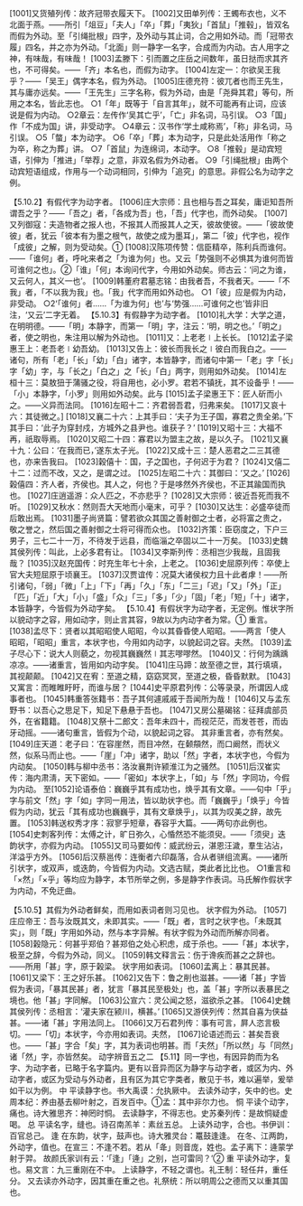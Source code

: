 <!-- { "loadSidebar": true } -->
[1001]又货殖列传：故齐冠带衣履天下。
[1002]又田单列传：王蠋布衣也，义不北面于燕。——所引「俎豆」「夫人」「卒」「葬」「夷狄」「首鼠」「推毂」，皆双名而假为外动。至「引绳批根」四字，及外动与其止词，合之用如外动。而「冠带衣履」四名，并之亦为外动。「北面」则一静字一名字，合成而为内动。古人用字之神，有味哉，有味哉！
[1003]孟滕下：引而置之庄岳之间数年，虽日挞而求其齐也，不可得矣。——「齐」本名也，而假为动字。
[1004]左定一：尔欲吴王我乎？——「吴王」偶字本名，假为外动。
[1005]庄德充符：彼兀者也而王先生，其与庸亦远矣。——「王先生」三字名称，假为外动，由是「尧舜其君」等句，所用之本名，皆此志也。
○1「年」既等于「自言其年」，就不可能再有止词，应该说是假为内动。
○2章云：左传作‘吴其亡乎’，「亡」非名词，马引误。
○3「国」作「不成为国」讲，非受动字。
○4章云：汉书作‘学土咸称焉’，「称」非名词，马引误。
○5「螫」本为动字。
○6「卒」「葬」本为动字，只是此处活用作「称之为卒，称之为葬」讲。
○7「首鼠」为连绵词，本动字。
○8「推毂」是动宾短语，引伸为「推进」「举荐」之意，非双名假为外动者。
○9「引绳批根」由两个动宾短语组成，作用与一个动词相同，引伸为「追究」的意思。非假公名为动字之例。

【5.10.2】有假代字为动字者。
[1006]庄大宗师：且也相与吾之耳矣，庸讵知吾所谓吾之乎？——「吾之」者，「各成为吾」也，「吾」代字也，而外动矣。
[1007]又列御寇：夫造物者之报人也，不报其人而报其人之天，彼故使彼。——「彼故使彼」者，犹云「彼本有为墨之根气，故使之成为墨耳」，第二「彼」代字也，视作「成彼」之解，则为受动矣。①
[1008]汉陈项传赞：信臣精卒，陈利兵而谁何。——「谁何」者，呼叱来者之「为谁为何」也。又云「势强则不必惧其为谁何而皆可谁何之也」。②「谁」「何」本询问代字，今用如外动矣。师古云：‘问之为谁，又云何人，其义一也’。
[1009]韩董府君墓志铭：由我者吾，不我者天。——「不我」者，「不以我为我」也。「我」代字而用如外动也。
○1「彼」应是假为内动，非受动。
○2‘「谁何」者……「为谁为何」也’与‘势强……可谁何之也’皆非旧注，‘又云’二字无着。
【5.10.3】有假静字为动字者。
[1010]礼大学：大学之道，在明明德。——「明」本静字，而第一「明」字，注云：‘明，明之也。’「明之」者，使之明也，朱注用以解为外动也。
[1011]又：上老老∣上长长。
[1012]孟子梁惠王上：老吾老∣幼吾幼。
[1013]又告上：彼长而我长之∣彼白而我白之。——诸句，所有「老」「长」「幼」「白」诸字，本皆静字，而诸句中第一「老」字「长」字「幼」字，与「长之」「白之」之「长」「白」两字，则用如外动矣。
[1014]左桓十三：莫敖狃于蒲骚之役，将自用也，必小罗。君若不镇抚，其不设备乎！——「小」本静字，「小罗」则用如外动矣。此与
[1015]孟子梁惠王下：匠人斫而小之。——义异而法同。
[1016]左昭十二：齐君弱吾君，归弗来矣。
[1017]又哀十六：其徒微之。]
[1018]又襄二十六：上其手曰：‘夫子为王子国，寡君之贵全弟。’下其手曰：‘此子为穿封戍，方城外之县尹也。谁获子？’
[1019]又昭十三：大福不再，祇取辱焉。
[1020]又昭二十四：寡君以为盟主之故，是以久子。
[1021]又襄十九：公曰：‘在我而已，’遂东太子光。
[1022]又成十三：楚人恶君之二三其德也，亦来告我曰。
[1023]榖僖十：国，子之国也，子何迟于为君？
[1024]又僖二十二：过而不改，又之，是谓之过。
[1025]左昭二十六：其御曰：‘又之。’
[1026]榖僖四：齐人者，齐侯也。其人之，何也？于是哆然外齐侯也，不正其踰国而执也。
[1027]庄逍遥游：众人匹之，不亦悲乎？
[1028]又大宗师：彼近吾死而我不听。
[1029]又秋水：然则吾大天地而小毫末，可乎？
[1030]又达生：必盛卒徒而后敢出焉。
[1031]墨子尚贤篇：譬若欲众其国之善射御之士者，必将富之贵之，敬之誉之，然后国之善射御之士将可得而众也。
[1032]齐策：臣窃度之，下户三男子，三七二十一万，不待发于远县，而临淄之卒固以二十一万矣。
[1033]史魏其侯列传：叫此，上必多君有让。
[1034]又李斯列传：丞相岂少我哉，且固我哉？
[1035]汉赵充国传：时充生年七十余，上老之。
[1036]史屈原列传：卒使上官大夫短屈原于顷襄王。
[1037]汉贾谊传：况莫大诸侯权力且十此者虖！——所引诸句，「弱」「微」「上」「下」「再」「久」「东」「二三」「迟」「又」「外」「正」「匹」「近」「大」「小」「盛」「众」「三」「多」「少」「固」「老」「短」「十」诸字，本皆静字，今皆假为外动字矣。
【5.10.4】有假状字为动字者，无定例。惟状字所以貌动字之容，用如动字，则止言其容，9故以为内动字者为常。①
重言。
[1038]孟尽下：贤者以其昭昭使人昭昭，今以其昏昏使人昭昭。——两言「使人昭昭，「昭昭」重言，本状字也，今用如内动字，以貌起词之容。夫然。
[1039]孟子尽心下：说大人则藐之，勿视其巍巍然∣其志嘐嘐然。
[1040]又：行何为踽踽凉凉。——诸重言，皆用如内动字矣。
[1041]庄马蹄：故至德之世，其行填填，其视颠颠。
[1042]又在宥：至道之精，窈窈冥冥，至道之极，昏昏默默。
[1043]又寓言：而睢睢盱盱，而谁与居？
[1044]史平原君列传：公等录录，所谓因人成事者也。
[1045]韩重答张籍书：吾子其何遽戚戚于吾闻所为哉！
[1046]又与孟东野书：以吾心之思足下，知足下悬悬于吾也。
[1047]又房公墓碣铭：征拜虞部员外，在省籍籍。
[1048]又祭十二郎文：吾年未四十，而视茫茫，而发苍苍，而齿牙动摇。——诸句重言，皆假为个动，以貌起词之容。
其非重言者，亦有然矣。
[1049]庄天道：老子曰：‘在容崖然，而目冲然，在颡頯然，而口阚然，而状义然，似系马而止也。——「崖」「冲」诸字，助以「然」字者，本状字也，今假为内动矣。
[1050]韩与柳中丞书：洛汝襄荆许颍淮江为之骚然。
[1051]后汉崔实传：海内肃淸，天下密如。——「密如」本状字上，「如」与「然」字同功，今假为内动。
至[1052]论语泰伯：巍巍乎其有成功也，焕乎其有文章。——句中「乎」字与前文「然」字「如」字同一用法，皆以助状字也。而「巍巍乎」「焕乎」今皆假为内动，犹云「其有成功也巍巍乎，其有文章焕乎」，以其为叹美之辞，故先置。
[1053]韩送权秀才序：寂寥乎短章，舂容乎大篇。——两句亦此例也。
[1054]史刺客列传：太傅之计，旷日弥久，心惛然恐不能须臾。——「须臾」迭韵状字，亦假为内动。
[1055]又司马要如传：威武纷云，湛恩汪濊，羣生沾沾，洋溢乎方外。
[1056]后汉蔡邕传：连衡者六印磊落，合从者骈组流离。——诸所引状字，或双声，或迭韵，今皆假为内动。文选古赋，类此者比比也。
○1重言和「×然」「×乎」等均应为静字，本节所举之例，多是静字作表词。马氏解作假状字为内动，不免迂曲。

【5.10.5】其假为外动者鲜矣，而用如表词者则习见也。
状字假为外动。
[1057]庄应帝王：吾与汝既其文，未即其实。——「既」者，言时之状字也。「未既其实」，则「既」字用如外动，然与本字异解。有状字假为外动而所解亦同者。
[1058]榖隐元：何甚乎郑伯？甚郑伯之处心积虑，成于杀也。——「甚」本状字，极至之辞，今假为外动，同义。
[1059]韩文释言云：伤于谗疾而甚之之辞也。——所用「甚」字，原于榖梁。
状字用如表词。
[1060]孟离上：暴其民甚。
[1061]又梁下：王之好乐甚。
[1062]又告下：鲁之削也滋甚。——诸「甚」字皆假为表词，「暴其民甚」者，犹言「暴其民至极处」也，盖「甚」字所以表暴民之境也。他「甚」字同解。
[1063]公宣六：灵公闻之怒，滋欲杀之甚。
[1064]史魏其侯列传：丞相言：‘灌夫家在颍川，横甚。’
[1065]又游侠列传：然其自喜为侠益甚。——诸「甚」字用法同上。
[1066]又万石君列传：事有可言，屛人恣言极切。——「切」本状字，今亦用如表词。夫然，
[1067]论语述而云：甚矣吾衰也。——「甚」字合「矣」字，其为表词也明甚。而「夫然」「所以然」与「同然」诸「然」字，亦皆然矣。
动字辨音五之二
【5.11】同一字也，有因异韵而为名字、为动字者，已略于名字篇内。更有以音异而区为静字与动字者，或区为内、外动字者，或区为受动与外动者，且有区为其它字类者，散见于书，难以遍举，爰举如干以为例。
中  平读静字也。书大禹谟：允执厥中。  去读外动字，矢中的也。史周本纪：养由基去柳叶射之，百发百中。①孟：其中非尔力也。
恫  平读个动字，痛也。诗大雅思齐：神罔时恫。  去读静字，不得志也。史苏秦列传：是故恫疑虚喝。
总  平读名字，缝也。诗召南羔羊：素丝五总。  上读外动字，合也。书伊训：百官总己。
逢  在东韵，状字，鼓声也。诗大雅灵台：鼍鼓逢逢。  在冬、江两韵，外动字，值也。在宣三：不逢不若。若从「夅」则音庞，姓也。孟子离下：逄蒙学射于羿。  故颜氏家训有云：‘「逢」「逄」之别，岂可雷同？’②
重  平读外动字，复也。易文言：九三重刚在不中。  上读静字，不轻之谓也。礼王制：轻任幷，重任分。  又去读亦外动字，因其重在重之也。礼祭统：所以明周公之德而又以重其国也。
